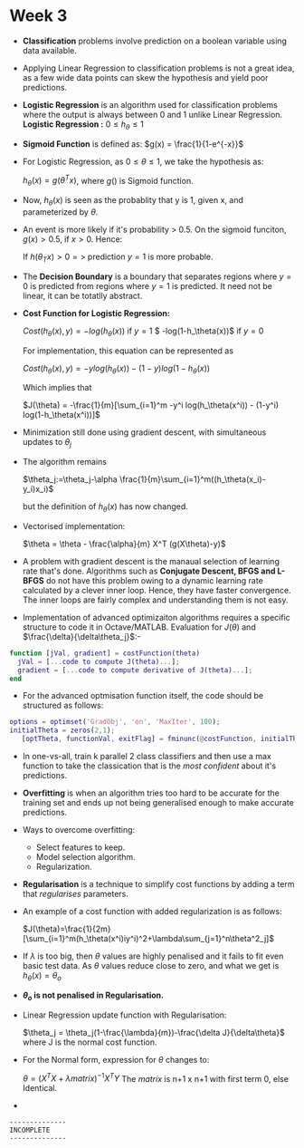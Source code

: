 # Week 3

- **Classification** problems involve prediction on a boolean variable using data available.
- Applying Linear Regression to classification problems is not a great idea, as a few wide data points can skew the hypothesis and yield poor predictions.
- **Logistic Regression** is an algorithm used for classification problems where the output is always between 0 and 1 unlike Linear Regression. **Logistic Regression :** $0 \leq h_\theta \leq 1$  
- **Sigmoid Function** is defined as: $g(x) = \frac{1}{1-e^{-x}}$
- For Logistic Regression, as $0 \leq \theta \leq 1$, we take the hypothesis as:

    $h_\theta(x) = g(\theta^T x)$, where $g()$ is Sigmoid function.

- Now, $h_\theta (x)$ is seen as the probablity that y is 1, given x, and parameterized by $\theta$.
- An event is more likely if it's probability > 0.5. On the sigmoid funciton, $g(x) > 0.5$, if $x > 0$. Hence:

    If $h(\theta_T x) > 0 =>$ prediction $y = 1$ is more probable.

- The **Decision Boundary** is a boundary that separates regions where $y = 0$ is predicted from regions where $y=1$ is predicted. It need not be linear, it can be totatlly abstract.
  
- **Cost Function for Logistic Regression:**

    $Cost(h_\theta(x),y) = -log(h_\theta(x))$ if $y=1$
            $ -log(1-h_\theta(x))$ if $y=0$  

    For implementation, this equation can be represented as

    $Cost(h_\theta(x),y) = -y log(h_\theta(x)) - (1-y) log(1-h_\theta(x))$  

    Which implies that

    $J(\theta) = -\frac{1}{m}[\sum_{i=1}^m -y^i log(h_\theta(x^i)) - (1-y^i) log(1-h_\theta(x^i))]$

- Minimization still done using gradient descent, with simultaneous updates to $\theta_j$
- The algorithm remains

  $\theta_j:=\theta_j-\alpha \frac{1}{m}\sum_{i=1}^m((h_\theta(x_i)-y_i)x_i)$

  but the definition of $h_\theta(x)$ has now changed.

- Vectorised implementation:

    $\theta = \theta - \frac{\alpha}{m} X^T (g(X\theta)-y)$

- A problem with gradient descent is the manaual selection of learning rate that's done. Algorithms such as **Conjugate Descent, BFGS and L-BFGS** do not have this problem owing to a dynamic learning rate calculated by a clever inner loop. Hence, they have faster convergence. The inner loops are fairly complex and understanding them is not easy.
- Implementation of advanced optimizaiton algorithms requires a specific structure to code it in Octave/MATLAB. Evaluation for $J(\theta)$ and $\frac{\delta}{\delta\theta_j}$:-

```MATLAB
function [jVal, gradient] = costFunction(theta)
  jVal = [...code to compute J(theta)...];
  gradient = [...code to compute derivative of J(theta)...];
end
```

- For the advanced optmisation function itself, the code should be structured as follows:

```MATLAB
options = optimset('GradObj', 'on', 'MaxIter', 100);
initialTheta = zeros(2,1);
   [optTheta, functionVal, exitFlag] = fminunc(@costFunction, initialTheta, options);
```

- In one-vs-all, train k parallel 2 class classifiers and then use a max function to take the classication that is the *most confident* about it's predictions.
- **Overfitting** is when an algorithm tries too hard to be accurate for the training set and ends up not being generalised enough to make accurate predictions.
- Ways to overcome overfitting:
    - Select features to keep.
    - Model selection algorithm.
    - Regularization.
- **Regularisation** is a technique to simplify cost functions by adding a term that *regularises* parameters.
- An example of a cost function with added regularization is as follows:
  
    $J(\theta)=\frac{1}{2m}[\sum_{i=1}^m(h_\theta(x^i)iy^i)^2+\lambda\sum_{j=1}^n\theta^2_j]$

- If $\lambda$ is too big, then $\theta$ values are highly penalised and it fails to fit even basic test data. As $\theta$ values reduce close to zero, and what we get is $h_\theta(x)=\theta_o$
- **$\theta_o$ is not penalised in Regularisation.**
- Linear Regression update function with Regularisation:

    $\theta_j = \theta_j(1-\frac{\lambda}{m})-\frac{\delta J}{\delta\theta}$
    where J is the normal cost function.

- For the Normal form, expression for $\theta$ changes to:

    $\theta = (X^TX + \lambda matrix)^{-1}X^TY$
    The *matrix* is n+1 x n+1 with first term 0, else Identical.

- 
        
```
--------------
INCOMPLETE
--------------
```
